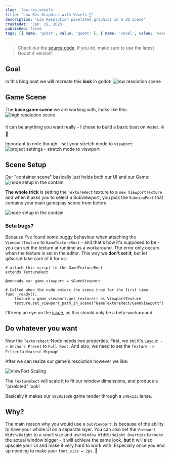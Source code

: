 ```yaml
---
slug: 'low-res-voxels'
title: 'Low Res Graphics with Voxels 🧊'
description: 'Low Resolution pixelated graphics in a 3D space'
createdAt: 'Jan. 29, 2023'
published: false
tags: [{ name: 'godot', value: 'godot' }, { name: 'voxel', value: 'voxel' }]
---
```


> Check out the <a href="https://github.com/DennisSmuda/low-rez-voxel-demo" target="_blank" rel="noreferrer">source code</a>. If you do, make sure to use the latest Godot 4 version!

## Goal

In this blog post we will recreate this **look** in godot:
![low resolution scene](/images/blog/low-res-voxels/new.png)

## Game Scene

The **base game scene** we are working with, looks like this:
![high resolution scene](/images/blog/low-res-voxels/old.png)

It can be anything you want really - I chose to build a basic boat on water. ⛵️🌊

Important to note though - set your stretch mode to `viewport`:
![project settings - stretch mode to viewport](/images/blog/low-res-voxels/display_settings.png)

## Scene Setup

Our "container scene" basically just holds both our UI and our Game:
![node setup in the contain](/images/blog/low-res-voxels/scene_setup.png)

**The whole trick** is setting the `TextureRect` texture to a `new ViewportTexture` and when it asks you to select a Subviewport, you pick the `SubviewPort` that contains your main gameplay scene from before.

![node setup in the contain](/images/blog/low-res-voxels/viewport_texture.png)

### Beta bugs?

Because I've found some buggy behaviour when attaching the `ViewportTexture` to `GameTextureRect` - and that's how it's supposed to be - you can set the texture at runtime as a workaround. The error only occurs when the texture is set in the editor. This way we **don't set it**, but let gdscript take care of it for us:

```gdscript
# attach this script to the GameTextureRect
extends TextureRect

@onready var game_viewport = $GameViewport

# Called when the node enters the scene tree for the first time.
func _ready():
	texture = game_viewport.get_texture() as ViewportTexture
	texture.set_viewport_path_in_scene("GameTextureRect/GameViewport")

```

I'll keep an eye on the <a href="https://github.com/godotengine/godot/pull/64388" target="_blank" rel="noreferrer">issue</a>, as this should only be a beta-workaround.

## Do whatever you want

Now the `TextureRect`-Node needs two properties. First, we set it's `Layout -> Anchors Preset` to `Full Rect`. And also, we need to set the `Texture -> Filter` to `Nearest Mipmap`!

After we can resize our game's resolution however we like:

![ViewPort Scaling](/images/blog/low-res-voxels/viewport_settings.png)

The `TextureRect` will scale it to fit our window dimensions, and produce a "pixelated" look!

Basically it makes our `1920x1080` game render through a `240x135` lense.

## Why?

The main reason why you would use a `SubViewport`, is because of the ability to have your whole UI on a separate layer.
You can also set the `Viewport Width/Height` to a small size and use `Window Width/Height Override` to make the actual window bigger - it will achieve the same look, **but** it will also upscale your UI and make it very hard to work with. Especially once you end up needing to make your `font_size = 2px`. 🤔
